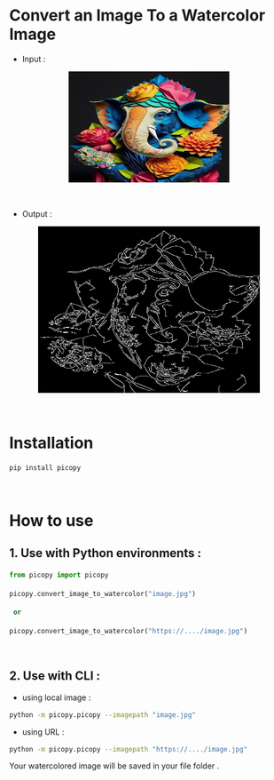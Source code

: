 # Convert an Image To a Watercolor Image 

+ Input :
<p align="center"><img src="https://github.com/Zahra-jafari-2024/Python-Deployment/blob/main/3.PythonPackage/Edge_Detection_Image/Edge_Detection_Image/Ganeshji.jpg" width="290" height="200" ></p> 

<br>

+ Output :
<p align="center"><img src="https://github.com/Zahra-jafari-2024/Python-Deployment/blob/main/3.PythonPackage/Edge_Detection_Image/Edge_Detection_Image/output.jpg" width="400" height="300" ></p>

<br/>

# Installation 

```bash
pip install picopy
```

<br>

# How to use 

## 1. Use with Python environments : 

```python
from picopy import picopy 

picopy.convert_image_to_watercolor("image.jpg")

 or 

picopy.convert_image_to_watercolor("https://..../image.jpg")
```
<br>

## 2. Use with CLI :

+ using local image :

```bash
python -m picopy.picopy --imagepath "image.jpg"
```

+ using URL :

```bash
python -m picopy.picopy --imagepath "https://..../image.jpg"
```


Your watercolored image will be saved in your file folder .
